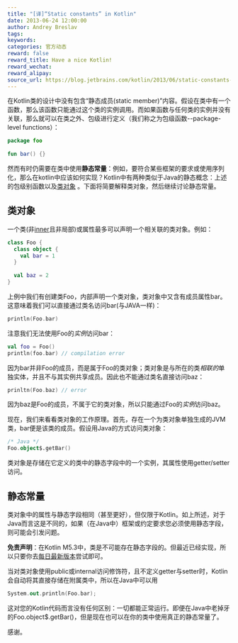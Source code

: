```yaml
---
title: "[译]“Static constants” in Kotlin"
date: 2013-06-24 12:00:00
author: Andrey Breslav
tags:
keywords:
categories: 官方动态
reward: false
reward_title: Have a nice Kotlin!
reward_wechat:
reward_alipay:
source_url: https://blog.jetbrains.com/kotlin/2013/06/static-constants-in-kotlin/
---
```


在Kotlin类的设计中没有包含“静态成员(static member)”内容。假设在类中有一个函数，那么该函数只能通过这个类的实例调用。而如果函数与任何类的实例并没有关联，那么就可以在类之外、包级进行定义（我们称之为包级函数--package-level functions）：


```kotlin
package foo
 
fun bar() {}
```


然而有时仍需要在类中使用<strong>静态常量</strong>：例如，要符合某些框架的要求或使用序列化，那么在kotlin中应该如何实现？Kotlin中有两种类似于Java的静态概念：上述的包级别函数以及[类对象](http://confluence.jetbrains.com/display/Kotlin/Classes+and+Inheritance#ClassesandInheritance-Classobjects) 。下面将简要解释类对象，然后继续讨论静态常量。
## 类对象

一个类(非[inner](http://confluence.jetbrains.com/display/Kotlin/Nested+classes)且非局部)或属性最多可以声明一个相关联的类对象。例如：


```kotlin
class Foo {
  class object {
    val bar = 1
  }
 
  val baz = 2
}
```

上例中我们有创建类Foo，内部声明一个类对象，类对象中又含有成员属性bar。这意味着我们可以直接通过类名访问bar(与JAVA一样)：



```kotlin
println(Foo.bar)
```

注意我们无法使用Foo的<em>实例</em>访问bar：

```kotlin
val foo = Foo()
println(foo.bar) // compilation error
```

因为bar并非Foo的成员，而是属于Foo的类对象；类对象是与所在的类<em>相联的</em>单独实体，并且不与其实例共享成员。因此也不能通过类名直接访问baz：

```kotlin
prinltn(Foo.baz) // error
```


因为baz是Foo的成员，不属于它的类对象，所以只能通过Foo的<em>实例</em>访问baz。  

现在，我们来看看类对象的工作原理。首先，存在一个为类对象单独生成的JVM类，bar便是该类的成员。假设用Java的方式访问类对象：

```kotlin
/* Java */
Foo.object$.getBar()
```

类对象是存储在它定义的类中的静态字段中的一个实例，其属性使用getter/setter访问。
## 静态常量

类对象中的属性与静态字段相同（甚至更好），但仅限于Kotlin。如上所述，对于Java而言这是不同的，如果（在Java中）框架或约定要求您必须使用静态字段，则可能会引发问题。  

<strong>免责声明</strong>：在Kotlin M5.3中，类是不可能存在静态字段的。但最近已经实现，所以只要你去[每日最新版本](http://confluence.jetbrains.com/display/Kotlin/Getting+Started#GettingStarted-UsingtheKotlinnightlybuilds)尝试即可。 

当对类对象使用public或internal访问修饰符，且不定义getter与setter时，Kotlin会自动将其直接存储在附属类中，所以在Java中可以用

```kotlin
System.out.println(Foo.bar);
```


这对您的Kotlin代码而言没有任何区别：一切都能正常运行。即便在Java中老掉牙的Foo.object$.getBar()，但是现在也可以在你的类中使用真正的静态常量了。  

感谢。
